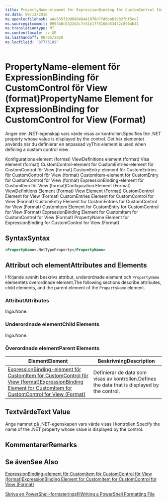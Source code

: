 ```yaml
---
title: PropertyName-element för ExpressionBinding för CustomControl för vy (format) | Microsoft Docs
ms.date: 09/13/2016
ms.openlocfilehash: a4e835f19d88048441076d7fd0bbb1982fbf5ee7
ms.sourcegitcommit: 0907b8c6322d2c7c61b17f8168d53452c8964b41
ms.translationtype: MT
ms.contentlocale: sv-SE
ms.lasthandoff: 08/05/2020
ms.locfileid: "87773189"
---
```

# <a name="propertyname-element-for-expressionbinding-for-customcontrol-for-view-format"></a><span data-ttu-id="e5626-102">PropertyName-element för ExpressionBinding för CustomControl för View (format)</span><span class="sxs-lookup"><span data-stu-id="e5626-102">PropertyName Element for ExpressionBinding for CustomControl for View (Format)</span></span>

<span data-ttu-id="e5626-103">Anger den .NET-egenskap vars värde visas av kontrollen.</span><span class="sxs-lookup"><span data-stu-id="e5626-103">Specifies the .NET property whose value is displayed by the control.</span></span> <span data-ttu-id="e5626-104">Det här elementet används när du definierar en anpassad vy</span><span class="sxs-lookup"><span data-stu-id="e5626-104">This element is used when defining a custom control view</span></span>

<span data-ttu-id="e5626-105">Konfigurations element (format) ViewDefinitions element (format) Visa element (format) CustomControl-element för CustomEntries-element för CustomControl för View (format) CustomEntry-element för CustomEntries för CustomControl för View (format) CustomItem-element för CustomEntry för CustomControl för View (format) ExpressionBinding-element för CustomItem för View (format)</span><span class="sxs-lookup"><span data-stu-id="e5626-105">Configuration Element (Format) ViewDefinitions Element (Format) View Element (Format) CustomControl Element for View (Format) CustomEntries Element for CustomControl for View (Format) CustomEntry Element for CustomEntries for CustomControl for View (Format) CustomItem Element for CustomEntry for CustomControl for View (Format) ExpressionBinding Element for CustomItem for CustomControl for View (Format) PropertyName Element for ExpressionBinding for CustomControl for View (Format)</span></span>

## <a name="syntax"></a><span data-ttu-id="e5626-106">Syntax</span><span class="sxs-lookup"><span data-stu-id="e5626-106">Syntax</span></span>

```xml
<PropertyName>.NetTypeProperty</PropertyName>
```

## <a name="attributes-and-elements"></a><span data-ttu-id="e5626-107">Attribut och element</span><span class="sxs-lookup"><span data-stu-id="e5626-107">Attributes and Elements</span></span>

<span data-ttu-id="e5626-108">I följande avsnitt beskrivs attribut, underordnade element och `PropertyName` elementets överordnade element.</span><span class="sxs-lookup"><span data-stu-id="e5626-108">The following sections describe attributes, child elements, and the parent element of the `PropertyName` element.</span></span>

### <a name="attributes"></a><span data-ttu-id="e5626-109">Attribut</span><span class="sxs-lookup"><span data-stu-id="e5626-109">Attributes</span></span>

<span data-ttu-id="e5626-110">Inga.</span><span class="sxs-lookup"><span data-stu-id="e5626-110">None.</span></span>

### <a name="child-elements"></a><span data-ttu-id="e5626-111">Underordnade element</span><span class="sxs-lookup"><span data-stu-id="e5626-111">Child Elements</span></span>

<span data-ttu-id="e5626-112">Inga.</span><span class="sxs-lookup"><span data-stu-id="e5626-112">None.</span></span>

### <a name="parent-elements"></a><span data-ttu-id="e5626-113">Överordnade element</span><span class="sxs-lookup"><span data-stu-id="e5626-113">Parent Elements</span></span>

|<span data-ttu-id="e5626-114">Element</span><span class="sxs-lookup"><span data-stu-id="e5626-114">Element</span></span>|<span data-ttu-id="e5626-115">Beskrivning</span><span class="sxs-lookup"><span data-stu-id="e5626-115">Description</span></span>|
|-------------|-----------------|
|[<span data-ttu-id="e5626-116">ExpressionBinding-element för CustomItem för CustomControl för View (format)</span><span class="sxs-lookup"><span data-stu-id="e5626-116">ExpressionBinding Element for CustomItem for CustomControl for View (Format)</span></span>](./expressionbinding-element-for-customitem-for-customcontrol-for-view-format.md)|<span data-ttu-id="e5626-117">Definierar de data som visas av kontrollen.</span><span class="sxs-lookup"><span data-stu-id="e5626-117">Defines the data that is displayed by the control.</span></span>|

## <a name="text-value"></a><span data-ttu-id="e5626-118">Textvärde</span><span class="sxs-lookup"><span data-stu-id="e5626-118">Text Value</span></span>

<span data-ttu-id="e5626-119">Ange namnet på .NET-egenskapen vars värde visas i kontrollen.</span><span class="sxs-lookup"><span data-stu-id="e5626-119">Specify the name of the .NET property whose value is displayed by the control.</span></span>

## <a name="remarks"></a><span data-ttu-id="e5626-120">Kommentarer</span><span class="sxs-lookup"><span data-stu-id="e5626-120">Remarks</span></span>

## <a name="see-also"></a><span data-ttu-id="e5626-121">Se även</span><span class="sxs-lookup"><span data-stu-id="e5626-121">See Also</span></span>

[<span data-ttu-id="e5626-122">ExpressionBinding-element för CustomItem för CustomControl för View (format)</span><span class="sxs-lookup"><span data-stu-id="e5626-122">ExpressionBinding Element for CustomItem for CustomControl for View (Format)</span></span>](./expressionbinding-element-for-customitem-for-customcontrol-for-view-format.md)

[<span data-ttu-id="e5626-123">Skriva en PowerShell-formateringsfil</span><span class="sxs-lookup"><span data-stu-id="e5626-123">Writing a PowerShell Formatting File</span></span>](./writing-a-powershell-formatting-file.md)
